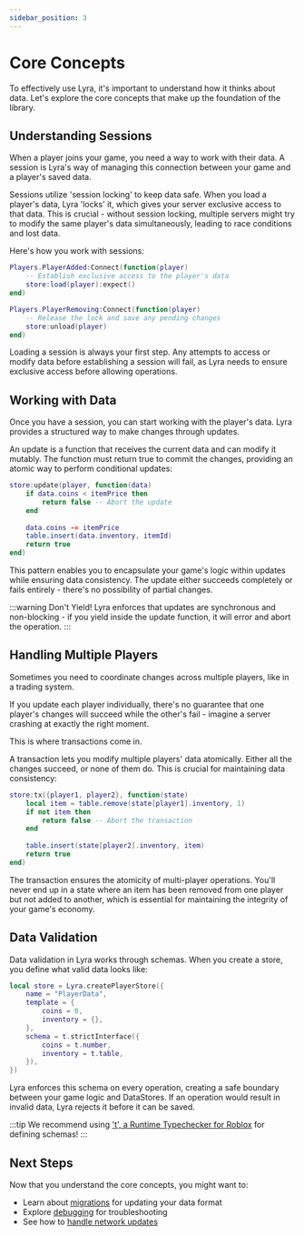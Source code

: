 ```yaml
---
sidebar_position: 3
---
```


# Core Concepts

To effectively use Lyra, it's important to understand how it thinks about data. Let's explore the core concepts that make up the foundation of the library.

## Understanding Sessions

When a player joins your game, you need a way to work with their data. A session is Lyra's way of managing this connection between your game and a player's saved data.

Sessions utilize 'session locking' to keep data safe. When you load a player's data, Lyra 'locks' it, which gives your server exclusive access to that data. This is crucial - without session locking, multiple servers might try to modify the same player's data simultaneously, leading to race conditions and lost data.

Here's how you work with sessions:

```lua
Players.PlayerAdded:Connect(function(player)
    -- Establish exclusive access to the player's data
    store:load(player):expect()
end)

Players.PlayerRemoving:Connect(function(player)
    -- Release the lock and save any pending changes
    store:unload(player)
end)
```

Loading a session is always your first step. Any attempts to access or modify data before establishing a session will fail, as Lyra needs to ensure exclusive access before allowing operations.

## Working with Data

Once you have a session, you can start working with the player's data. Lyra provides a structured way to make changes through updates.

An update is a function that receives the current data and can modify it mutably. The function must return true to commit the changes, providing an atomic way to perform conditional updates:

```lua
store:update(player, function(data)
    if data.coins < itemPrice then
        return false -- Abort the update
    end
    
    data.coins -= itemPrice
    table.insert(data.inventory, itemId)
    return true
end)
```

This pattern enables you to encapsulate your game's logic within updates while ensuring data consistency. The update either succeeds completely or fails entirely - there's no possibility of partial changes.

:::warning Don't Yield!
Lyra enforces that updates are synchronous and non-blocking - if you yield inside the update function, it will error and abort the operation.
:::

## Handling Multiple Players

Sometimes you need to coordinate changes across multiple players, like in a trading system. 

If you update each player individually, there's no guarantee that one player's changes will succeed while the other's fail - imagine a server crashing at exactly the right moment.

This is where transactions come in.

A transaction lets you modify multiple players' data atomically. Either all the changes succeed, or none of them do. This is crucial for maintaining data consistency:

```lua
store:tx({player1, player2}, function(state)
    local item = table.remove(state[player1].inventory, 1)
    if not item then
        return false -- Abort the transaction
    end
    
    table.insert(state[player2].inventory, item)
    return true
end)
```

The transaction ensures the atomicity of multi-player operations. You'll never end up in a state where an item has been removed from one player but not added to another, which is essential for maintaining the integrity of your game's economy.

## Data Validation

Data validation in Lyra works through schemas. When you create a store, you define what valid data looks like:

```lua
local store = Lyra.createPlayerStore({
    name = "PlayerData",
    template = {
        coins = 0,
        inventory = {},
    },
    schema = t.strictInterface({
        coins = t.number,
        inventory = t.table,
    }),
})
```

Lyra enforces this schema on every operation, creating a safe boundary between your game logic and DataStores. If an operation would result in invalid data, Lyra rejects it before it can be saved.

:::tip
We recommend using ['t', a Runtime Typechecker for Roblox](https://github.com/osyrisrblx/t) for defining schemas!
:::

## Next Steps

Now that you understand the core concepts, you might want to:
- Learn about [migrations](./advanced/migrations.md) for updating your data format
- Explore [debugging](./advanced/debugging.md) for troubleshooting
- See how to [handle network updates](./advanced/networking.md)
